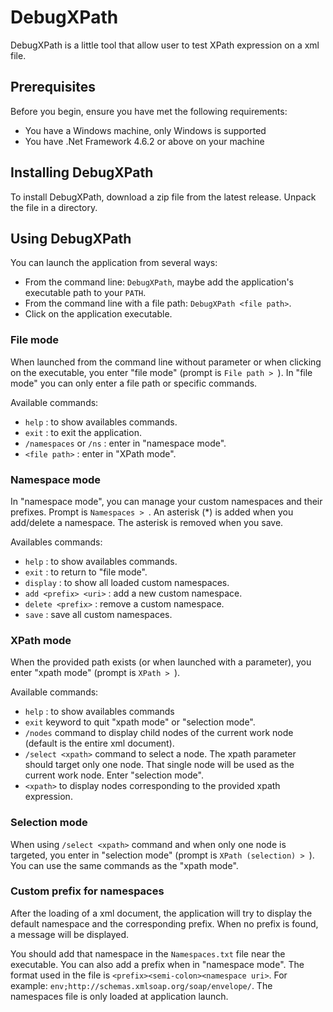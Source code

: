 # DebugXPath

DebugXPath is a little tool that allow user to test XPath expression on a xml file.

## Prerequisites

Before you begin, ensure you have met the following requirements:
 * You have a Windows machine, only Windows is supported
 * You have .Net Framework 4.6.2 or above on your machine

## Installing DebugXPath

To install DebugXPath, download a zip file from the latest release.
Unpack the file in a directory.

## Using DebugXPath

You can launch the application from several ways:
 * From the command line: `DebugXPath`, maybe add the application's executable path to your `PATH`.
 * From the command line with a file path: `DebugXPath <file path>`.
 * Click on the application executable.

### File mode
When launched from the command line without parameter or when clicking on the executable, you enter "file mode" (prompt is `File path > `).
In "file mode" you can only enter a file path or specific commands.

Available commands:
 * `help` : to show availables commands.
 * `exit` : to exit the application.
 * `/namespaces` or `/ns` : enter in "namespace mode".
 * `<file path>` : enter in "XPath mode".

### Namespace mode
In "namespace mode", you can manage your custom namespaces and their prefixes. Prompt is `Namespaces > `. An asterisk (*) is added when you add/delete a namespace. The asterisk is removed when you save.

Availables commands:
 * `help` : to show availables commands.
 * `exit` : to return to "file mode".
 * `display` : to show all loaded custom namespaces.
 * `add <prefix> <uri>` : add a new custom namespace.
 * `delete <prefix>` : remove a custom namespace.
 * `save` : save all custom namespaces.

### XPath mode
When the provided path exists (or when launched with a parameter), you enter "xpath mode" (prompt is `XPath > `).  

Available commands:
 * `help` : to show availables commands
 * `exit` keyword to quit "xpath mode" or "selection mode".
 * `/nodes` command to display child nodes of the current work node (default is the entire xml document).
 * `/select <xpath>` command to select a node. The xpath parameter should target only one node. That single node will be used as the current work node. Enter "selection mode".
 * `<xpath>` to display nodes corresponding to the provided xpath expression.

### Selection mode
When using `/select <xpath>` command and when only one node is targeted, you enter in "selection mode" (prompt is `XPath (selection) > `).
You can use the same commands as the "xpath mode".

### Custom prefix for namespaces
After the loading of a xml document, the application will try to display the default namespace and the corresponding prefix.
When no prefix is found, a message will be displayed.

You should add that namespace in the `Namespaces.txt` file near the executable. You can also add a prefix when in "namespace mode".
The format used in the file is `<prefix><semi-colon><namespace uri>`. For example: `env;http://schemas.xmlsoap.org/soap/envelope/`.
The namespaces file is only loaded at application launch.